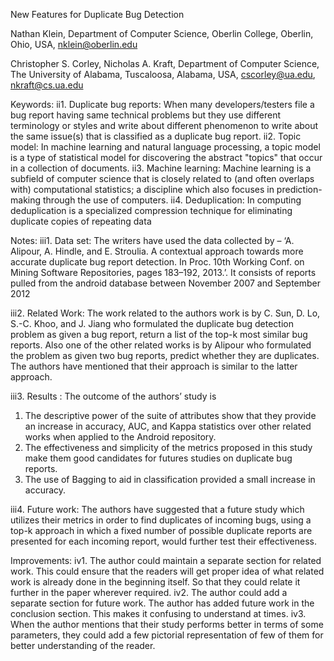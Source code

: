 New Features for Duplicate Bug Detection

Nathan Klein, Department of Computer Science, Oberlin College, Oberlin, Ohio, USA, nklein@oberlin.edu

Christopher S. Corley, Nicholas A. Kraft, Department of Computer Science, The University of Alabama, Tuscaloosa, Alabama, USA, cscorley@ua.edu, nkraft@cs.ua.edu

Keywords: 
ii1. Duplicate bug reports: When many developers/testers file a bug report having same technical problems but they use different terminology or styles and write about different phenomenon to write about the same issue(s) that is classified as a duplicate bug report.
ii2. Topic model: In machine learning and natural language processing, a topic model is a type of statistical model for discovering the abstract "topics" that occur in a collection of documents.
ii3. Machine learning: Machine learning is a subfield of computer science that is closely related to (and often overlaps   with) computational statistics; a discipline which also focuses in prediction-making through the use of computers.
ii4. Deduplication: In computing deduplication is a specialized compression technique for eliminating duplicate copies of repeating data

Notes:
iii1. Data set: The writers have used the data collected by – ‘A. Alipour, A. Hindle, and E. Stroulia. A contextual approach towards more accurate duplicate bug report detection. In Proc. 10th Working Conf. on Mining Software Repositories, pages 183–192, 2013.’. It consists of reports pulled from the android database between November 2007 and September 2012

iii2. Related Work: The work related to the authors work is by C. Sun, D. Lo, S.-C. Khoo, and J. Jiang who formulated the duplicate bug detection problem as given a bug report, return a list of the top-k most similar bug reports. Also one of the other related works is by Alipour who formulated the problem as given two bug reports, predict whether they are duplicates. The authors have mentioned that their approach is similar to the latter approach.

iii3. Results : The outcome of the authors’ study is
1.	The descriptive power of the suite of attributes show that they provide an increase in accuracy, AUC, and Kappa statistics over other related works when applied to the Android repository. 
2.	The effectiveness and simplicity of the metrics proposed in this study make them good candidates for futures studies on duplicate bug reports. 
3.	The use of Bagging to aid in classification provided a small increase in accuracy.

iii4. Future work: The authors have suggested that a future study which utilizes their metrics in order to find duplicates of incoming bugs, using a top-k approach in which a fixed number of possible duplicate reports are presented for each incoming report, would further test their effectiveness.

Improvements:
iv1. The author could maintain a separate section for related work. This could ensure that the readers will get proper idea of what related work is already done in the beginning itself. So that they could relate it further in the paper wherever required.
iv2. The author could add a separate section for future work. The author has added future work in the conclusion section. This makes it confusing to understand at times. 
iv3. When the author mentions that their study performs better in terms of some parameters, they could add a few pictorial representation of few of them for better understanding of the reader. 

